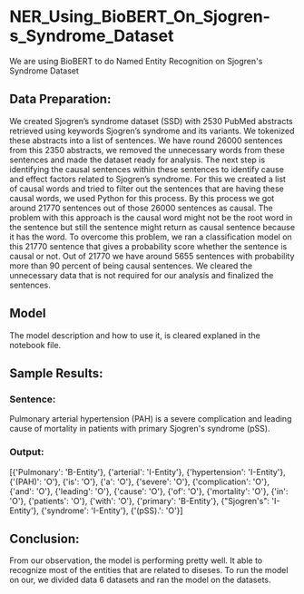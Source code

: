 # NER_Using_BioBERT_On_Sjogren-s_Syndrome_Dataset
We are using BioBERT to do Named Entity Recognition on Sjogren's Syndrome Dataset
## Data Preparation:
We created Sjogren’s syndrome dataset (SSD) with 2530 PubMed abstracts retrieved using keywords Sjogren’s syndrome and its variants. We tokenized these abstracts into a list of sentences. We have round 26000 sentences from this 2350 abstracts, we removed the unnecessary words from these sentences and made the dataset ready for analysis. The next step is identifying the causal sentences within these sentences to identify cause and effect factors related to Sjogren’s syndrome. For this we created a list of causal words and tried to filter out the sentences that are having these causal words, we used Python for this process. By this process we got around 21770 sentences out of those 26000 sentences as causal. The problem with this approach is the causal word might not be the root word in the sentence but still the sentence might return as causal sentence because it has the word. To overcome this problem, we ran a classification model on this 21770 sentence that gives a probability score whether the sentence is causal or not. Out of 21770 we have around 5655 sentences with probability more than 90 percent of being causal sentences. We cleared the unnecessary data that is not required for our analysis and finalized the sentences.
## Model
The model description and how to use it, is cleared explaned in the notebook file.
## Sample Results:
### Sentence:
Pulmonary arterial hypertension (PAH) is a severe complication and leading cause of mortality in patients with primary Sjogren's syndrome (pSS).
### Output:
[{'Pulmonary': 'B-Entity'}, {'arterial': 'I-Entity'}, {'hypertension': 'I-Entity'}, {'(PAH)': 'O'}, {'is': 'O'}, {'a': 'O'}, {'severe': 'O'}, {'complication': 'O'}, {'and': 'O'}, {'leading': 'O'}, {'cause': 'O'}, {'of': 'O'}, {'mortality': 'O'}, {'in': 'O'}, {'patients': 'O'}, {'with': 'O'}, {'primary': 'B-Entity'}, {"Sjogren's": 'I-Entity'}, {'syndrome': 'I-Entity'}, {'(pSS).': 'O'}]
## Conclusion:
From our observation, the model is performing pretty well. It able to recognize most of the entities that are related to diseses. To run the model on our, we divided data 6 datasets and ran the model on the datasets.

